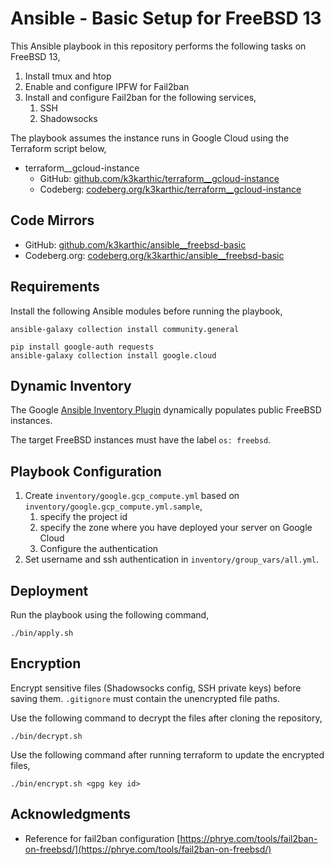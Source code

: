 # Ansible - Basic Setup for FreeBSD 13

This Ansible playbook in this repository performs the following tasks on FreeBSD 13,
1. Install tmux and htop
1. Enable and configure IPFW for Fail2ban
1. Install and configure Fail2ban for the following services,
    1. SSH
    2. Shadowsocks

The playbook assumes the instance runs in Google Cloud using the Terraform script below,
* terraform__gcloud-instance
    * GitHub: [github.com/k3karthic/terraform__gcloud-instance](https://github.com/k3karthic/terraform__gcloud-instance)
    * Codeberg: [codeberg.org/k3karthic/terraform__gcloud-instance](https://codeberg.org/k3karthic/terraform__gcloud-instance)

## Code Mirrors

* GitHub: [github.com/k3karthic/ansible__freebsd-basic](https://github.com/k3karthic/ansible__freebsd-basic)
* Codeberg.org: [codeberg.org/k3karthic/ansible__freebsd-basic](https://codeberg.org/k3karthic/ansible__freebsd-basic)

## Requirements

Install the following Ansible modules before running the playbook,
```
ansible-galaxy collection install community.general

pip install google-auth requests
ansible-galaxy collection install google.cloud
```

## Dynamic Inventory

The Google [Ansible Inventory Plugin](https://docs.ansible.com/ansible/latest/collections/google/cloud/gcp_compute_inventory.html) dynamically populates public FreeBSD instances.

The target FreeBSD instances must have the label `os: freebsd`.

## Playbook Configuration

1. Create `inventory/google.gcp_compute.yml` based on `inventory/google.gcp_compute.yml.sample`,
    1. specify the project id
    1. specify the zone where you have deployed your server on Google Cloud
    1. Configure the authentication
1. Set username and ssh authentication in `inventory/group_vars/all.yml`.

## Deployment

Run the playbook using the following command,
```
./bin/apply.sh
```

## Encryption

Encrypt sensitive files (Shadowsocks config, SSH private keys) before saving them. `.gitignore` must contain the unencrypted file paths.

Use the following command to decrypt the files after cloning the repository,

```
./bin/decrypt.sh
```

Use the following command after running terraform to update the encrypted files,

```
./bin/encrypt.sh <gpg key id>
```

## Acknowledgments

* Reference for fail2ban configuration [https://phrye.com/tools/fail2ban-on-freebsd/](https://phrye.com/tools/fail2ban-on-freebsd/)
